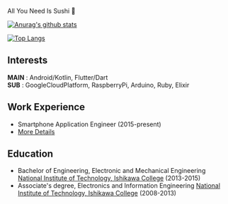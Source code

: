 All You Need Is Sushi :sushi:

[![Anurag's github stats](https://github-readme-stats.vercel.app/api?username=gyamoto)](https://github.com/anuraghazra/github-readme-stats)

[![Top Langs](https://github-readme-stats.vercel.app/api/top-langs/?username=gyamoto)](https://github.com/anuraghazra/github-readme-stats)

## Interests

**MAIN** : Android/Kotlin, Flutter/Dart  
**SUB** : GoogleCloudPlatform, RaspberryPi, Arduino, Ruby, Elixir

## Work Experience

- Smartphone Application Engineer (2015-present)
- [More Details](https://www.wantedly.com/users/675588)

## Education

- Bachelor of Engineering, Electronic and Mechanical Engineering [National Institute of Technology, Ishikawa College](https://www.ishikawa-nct.ac.jp) (2013-2015)
- Associate's degree, Electronics and Information Engineering [National Institute of Technology, Ishikawa College](https://www.ishikawa-nct.ac.jp) (2008-2013)
